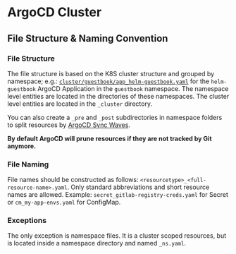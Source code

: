 # ArgoCD Cluster

## File Structure & Naming Convention

### File Structure

The file structure is based on the K8S cluster structure and grouped by namespace; e.g.: [`cluster/guestbook/app_helm-guestbook.yaml`](./cluster/guestbook/app_helm-guestbook.yaml) for the `helm-guestbook` ArgoCD Application in the `guestbook` namespace.
The namespace level entities are located in the directories of these namespaces.
The cluster level entities are located in the `_cluster` directory.

You can also create a `_pre` and `_post` subdirectories in namespace folders to split resources by [ArgoCD Sync Waves](https://argo-cd.readthedocs.io/en/stable/user-guide/sync-waves/).

**By default ArgoCD will prune resources if they are not tracked by Git anymore.**

### File Naming

File names should be constructed as follows: `<resourcetype>_<full-resource-name>.yaml`.
Only standard abbreviations and short resource names are allowed.
Example: `secret_gitlab-registry-creds.yaml` for Secret or `cm_my-app-envs.yaml` for ConfigMap.

### Exceptions

The only exception is namespace files. It is a cluster scoped resources, but is located inside a namespace directory and named `_ns.yaml`.
